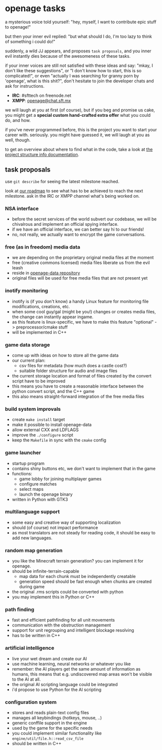 openage tasks
=============

a mysterious voice told yourself:
"hey, myself, I want to contribute epic stuff to openage!"

but then your inner evil replied:
"but what should I do, I'm too lazy to think of something i could do!"


suddenly, a wild JJ appears, and proposes `task proposals`,
and you inner evil instantly dies because of the awesomeness
of these tasks.

if your inner voices are still not satisfied with these ideas and say:
"mkay, I don't like these suggestions", or
"I don't know how to start, this is so complicated!", or even
"actually I was searching for granny porn by 'openage', what is this shit?",
don't hesitate to join the developer chats and ask for instructions.

* **IRC**: #sfttech on freenode.net
* **XMPP**: openage@chat.sft.mx

we will laugh at you at first (of course), but if you beg and promise us cake,
you might get a **special custom hand-crafted extra offer**
what you could do, and how.

if you've never programmed before,
this is the project you want to start your career with. seriously.
you might have guessed it, we will laugh at you as well, though.


to get an overview about where to find what in the code,
take a look at [the project structure info documentation](doc/implementation/project_structure).


task proposals
--------------

use `git describe` for seeing the latest milestone reached.

look at [our roadmap](doc/milestones) to see what has to be achieved to reach
the next milestone. ask in the IRC or XMPP channel what's being worked on.


### NSA interface
* before the secret services of the world subvert our codebase,
  we will be chivalrous and implement an official spying interface.
* if we have an official interface, we can better say hi to our friends!
* no, not really, we actually want to encrypt the game conversations.

### free (as in freedom) media data
* we are depending on the proprietary original media files at the moment
* free (creative commons licensed) media files liberate us from the evil leash
* reside in [openage-data repository](https://github.com/SFTtech/openage-data)
* original files will be used for free media files that are not present yet

### inotify monitoring
* inotify is (if you don't know) a handy Linux feature
  for monitoring file modifications, creations, etc.
* when some cool guy/gal (might be you!) changes or creates media files,
  the change can instantly appear ingame.
* as this feature is linux-specific, we have to make this feature "optional"
  -> preprocessor/cmake stuff
* will be implemented in C++

### game data storage
* come up with ideas on how to store all the game data
* our current plan:
  * csv files for metadata (how much does a castle cost?)
  * suitable folder structure for audio and image files
* the current storage location and format of files created
  by the convert script have to be improved
* this means you have to create a reasonable interface between
  the python convert script, and the C++ game
* this also means straight-forward integration of the free media files

### build system improvals
* create `make install` target
* make it possible to install openage-data
* allow external CXX and LDFLAGS
* improve the `./configure` script
* keep the `Makefile` in sync with the `cmake` config

### game launcher
* startup program
* contains shiny buttons etc, we don't want to implement that in the game
* functions:
  * game lobby for joining multiplayer games
  * configure matches
  * select maps
  * launch the openage binary
* written in Python with GTK3

### multilanguage support
* some easy and creative way of supporting localization
* should (of course) not impact performance
* as most translators are not steady for reading code,
  it should be easy to add new languages.

### random map generation
* you like the Minecraft terrain generation?
  you can implement it for openage.
* should be infinite-terrain-capable
  * map data for each chunk must be independently creatable
  * generation speed should be fast enough when chunks are created during game
* the original .rms scripts could be converted with python
* you may implement this in Python or C++

### path finding
* fast and efficient pathfinding for all unit movements
* communication with the obstruction management
* support for unit regrouping and intelligent blockage resolving
* has to be written in C++

### artificial intelligence
* live your wet dream and create our AI
* use machine learning, neural networks or whatever you like
* remember: the AI players get the same amount of information as humans,
  this means that e.g. undiscovered map areas won't be visible to the AI at all.
* the original AI scripting language could be integrated
* i'd propose to use Python for the AI scripting

### configuration system
* stores and reads plain-text config files
* manages all keybindings (hotkeys, mouse, ..)
* generic conffile support in the engine
* used by the game for the specific needs
* you could implement similar functionality like `engine/util/file.h::read_csv_file`
* should be written in C++
